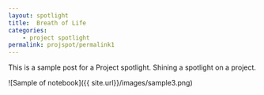 ```yaml
---
layout: spotlight
title:  Breath of Life
categories:
    - project spotlight
permalink: projspot/permalink1
---
```

This is a sample post for a Project spotlight. Shining a spotlight on a project.

![Sample of notebook]({{ site.url}}/images/sample3.png)
